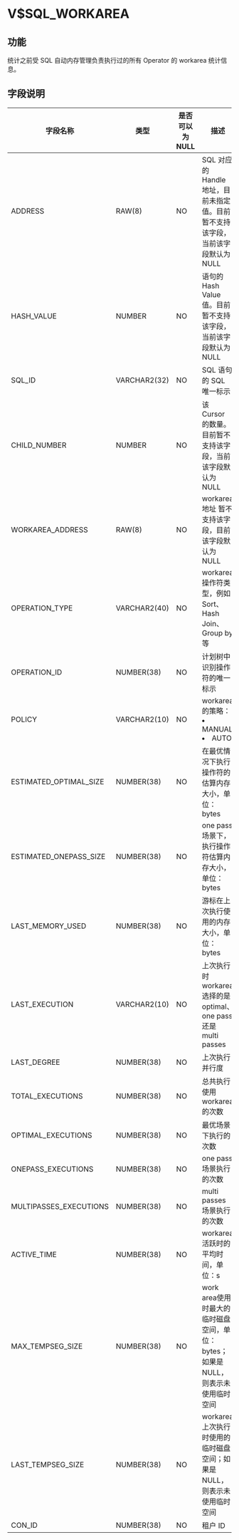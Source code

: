 V$SQL_WORKAREA 
===================================



**功能** 
---------------------------

统计之前受 SQL 自动内存管理负责执行过的所有 Operator 的 workarea 统计信息。

**字段说明** 
-----------------------------



|        **字段名称**        |    **类型**    | **是否可以为 NULL** |                                                                **描述**                                                                 |
|------------------------|--------------|----------------|---------------------------------------------------------------------------------------------------------------------------------------|
| ADDRESS                | RAW(8)       | NO             | SQL 对应的 Handle 地址，目前未指定值。目前暂不支持该字段，当前该字段默认为 NULL                                                                                      |
| HASH_VALUE             | NUMBER       | NO             | 语句的 Hash Value 值。目前暂不支持该字段，当前该字段默认为 NULL                                                                                              |
| SQL_ID                 | VARCHAR2(32) | NO             | SQL 语句的 SQL 唯一标示                                                                                                                      |
| CHILD_NUMBER           | NUMBER       | NO             | 该 Cursor 的数量。目前暂不支持该字段，当前该字段默认为 NULL                                                                                                  |
| WORKAREA_ADDRESS       | RAW(8)       | NO             | workarea地址 暂不支持该字段，目前该字段默认为 NULL                                                                                                      |
| OPERATION_TYPE         | VARCHAR2(40) | NO             | workarea 操作符类型，例如 Sort、Hash Join、Group by 等                                                                                           |
| OPERATION_ID           | NUMBER(38)   | NO             | 计划树中识别操作符的唯一标示                                                                                                                        |
| POLICY                 | VARCHAR2(10) | NO             | workarea 的策略： <li> MANUAL   <li> AUTO    |
| ESTIMATED_OPTIMAL_SIZE | NUMBER(38)   | NO             | 在最优情况下执行操作符的估算内存大小，单位：bytes                                                                                                           |
| ESTIMATED_ONEPASS_SIZE | NUMBER(38)   | NO             | one pass 场景下，执行操作符估算内存大小，单位：bytes                                                                                                     |
| LAST_MEMORY_USED       | NUMBER(38)   | NO             | 游标在上次执行使用的内存大小，单位：bytes                                                                                                               |
| LAST_EXECUTION         | VARCHAR2(10) | NO             | 上次执行时 workarea 选择的是 optimal、one pass 还是 multi passes                                                                                  |
| LAST_DEGREE            | NUMBER(38)   | NO             | 上次执行并行度                                                                                                                               |
| TOTAL_EXECUTIONS       | NUMBER(38)   | NO             | 总共执行使用 workarea 的次数                                                                                                                   |
| OPTIMAL_EXECUTIONS     | NUMBER(38)   | NO             | 最优场景下执行的次数                                                                                                                            |
| ONEPASS_EXECUTIONS     | NUMBER(38)   | NO             | one pass 场景执行的次数                                                                                                                      |
| MULTIPASSES_EXECUTIONS | NUMBER(38)   | NO             | multi passes 场景执行的次数                                                                                                                  |
| ACTIVE_TIME            | NUMBER(38)   | NO             | workarea 活跃时的平均时间，单位：s                                                                                                                |
| MAX_TEMPSEG_SIZE       | NUMBER(38)   | NO             | work area使用时最大的临时磁盘空间，单位：bytes；如果是 NULL，则表示未使用临时空间                                                                                    |
| LAST_TEMPSEG_SIZE      | NUMBER(38)   | NO             | workarea 上次执行时使用的临时磁盘空间；如果是 NULL，则表示未使用临时空间                                                                                           |
| CON_ID                 | NUMBER(38)   | NO             | 租户 ID                                                                                                                                 |



